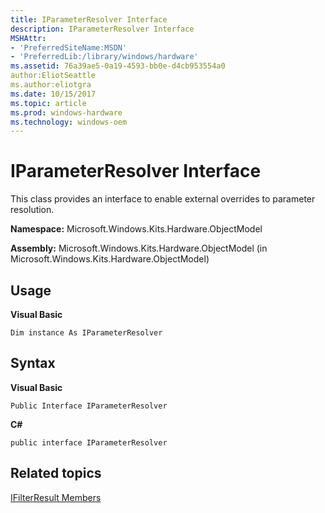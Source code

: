 ```yaml
---
title: IParameterResolver Interface
description: IParameterResolver Interface
MSHAttr:
- 'PreferredSiteName:MSDN'
- 'PreferredLib:/library/windows/hardware'
ms.assetid: 76a39ae5-0a19-4593-bb0e-d4cb953554a0
author:EliotSeattle
ms.author:eliotgra
ms.date: 10/15/2017
ms.topic: article
ms.prod: windows-hardware
ms.technology: windows-oem
---
```


# IParameterResolver Interface


This class provides an interface to enable external overrides to parameter resolution.

**Namespace:** Microsoft.Windows.Kits.Hardware.ObjectModel

**Assembly:** Microsoft.Windows.Kits.Hardware.ObjectModel (in Microsoft.Windows.Kits.Hardware.ObjectModel)

## <span id="Usage"></span><span id="usage"></span><span id="USAGE"></span>Usage


**Visual Basic**

`Dim instance As IParameterResolver`

## <span id="Syntax"></span><span id="syntax"></span><span id="SYNTAX"></span>Syntax


**Visual Basic**

`Public Interface IParameterResolver`

**C#**

`public interface IParameterResolver`

## <span id="related_topics"></span>Related topics


[IFilterResult Members](ifilterresult-members.md)

 

 







